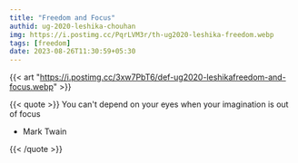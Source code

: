```yaml
---
title: "Freedom and Focus"
authid: ug-2020-leshika-chouhan
img: https://i.postimg.cc/PqrLVM3r/th-ug2020-leshika-freedom.webp
tags: [freedom] 
date: 2023-08-26T11:30:59+05:30
---
```


{{< art "https://i.postimg.cc/3xw7PbT6/def-ug2020-leshikafreedom-and-focus.webp" >}}

{{< quote >}}
You can't depend on your eyes when your imagination is out of focus

- Mark Twain

{{< /quote >}}
